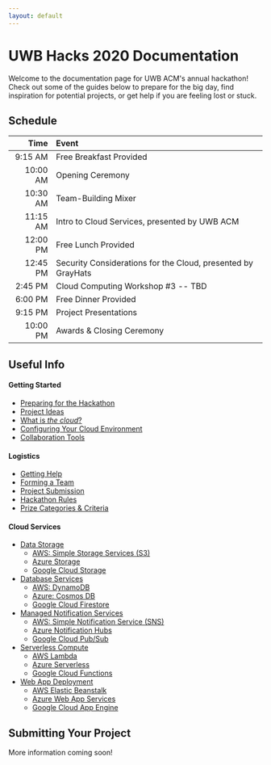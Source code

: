 ```yaml
---
layout: default
---
```


# UWB Hacks 2020 Documentation

Welcome to the documentation page for UWB ACM's annual hackathon! Check out 
some of the guides below to prepare for the big day, find inspiration
for potential projects, or get help if you are feeling lost or stuck. 

## Schedule
<!--  
TODO: This is mostly pulled from last year's schedule
-->
| Time     | Event                                                        |
|---------:|:-------------------------------------------------------------|
|  9:15 AM | Free Breakfast Provided                                      |
| 10:00 AM | Opening Ceremony                                             |
| 10:30 AM | Team-Building Mixer                                          |
| 11:15 AM | Intro to Cloud Services, presented by UWB ACM                |
| 12:00 PM | Free Lunch Provided                                          |
| 12:45 PM | Security Considerations for the Cloud, presented by GrayHats |
|  2:45 PM | Cloud Computing Workshop #3 -- TBD                           |
|  6:00 PM | Free Dinner Provided                                         |
|  9:15 PM | Project Presentations                                        |
| 10:00 PM | Awards & Closing Ceremony                                    |

## Useful Info

#### Getting Started
- [Preparing for the Hackathon]()
- [Project Ideas]()
- [What is _the cloud_?]()
- [Configuring Your Cloud Environment]()
- [Collaboration Tools]()

#### Logistics
 - [Getting Help]() 
 - [Forming a Team]()
 - [Project Submission]()
 - [Hackathon Rules]()
 - [Prize Categories & Criteria]()
 
#### Cloud Services
- [Data Storage]()
  - [AWS: Simple Storage Services (S3)]()
  - [Azure Storage]()
  - [Google Cloud Storage]()
- [Database Services]()
  - [AWS: DynamoDB]()
  - [Azure: Cosmos DB]()
  - [Google Cloud Firestore]()
- [Managed Notification Services]()
  - [AWS: Simple Notification Service (SNS)]()
  - [Azure Notification Hubs]()
  - [Google Cloud Pub/Sub]()
- [Serverless Compute]()
  - [AWS Lambda]()
  - [Azure Serverless]()
  - [Google Cloud Functions]()
- [Web App Deployment]()
  - [AWS Elastic Beanstalk]()
  - [Azure Web App Services]()
  - [Google Cloud App Engine]()

## Submitting Your Project
More information coming soon!